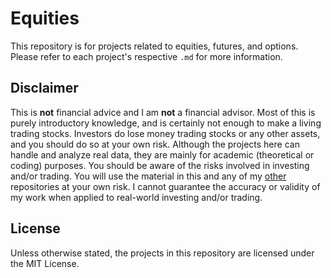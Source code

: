 # Equities
This repository is for projects related to equities, futures, and options. Please refer to each project's respective `.md` for more information.

## Disclaimer
This is **not** financial advice and I am **not** a financial advisor. Most of this is purely introductory knowledge, and is certainly not enough to make a living trading stocks. Investors do lose money trading stocks or any other assets, and you should do so at your own risk. Although the projects here can handle and analyze real data, they are mainly for academic (theoretical or coding) purposes. You should be aware of the risks involved in investing and/or trading. You will use the material in this and any of my [other](https://github.com/uigc?tab=repositories) repositories at your own risk. I cannot guarantee the accuracy or validity of my work when applied to real-world investing and/or trading.

## License
Unless otherwise stated, the projects in this repository are licensed under the MIT License.

